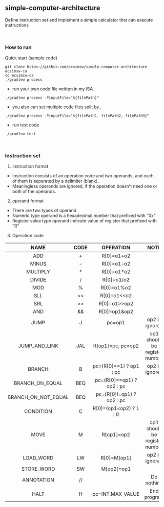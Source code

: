 ## simple-computer-architecture

Define instruction set and implement a simple calculator that can execute instructions 

<br>

### How to run 

Quick start (sample code)
```
git clone https://github.com/ecsimsw/simple-computer-architecture ecsimsw-ca
cd ecsimsw-ca
./gradlew process
```

- run your own code file written in my ISA
```
./gradlew process -PinputFile="${filePath}"
```

- you also can set multiple code files split by ,
```
./gradlew process -PinputFile="${filePath1, filePath2, filePath3}"
```

- run test code
```
./gradlew test
```

<br>

### Instruction set

1. Instruction format   
- Instruction consists of an operation code and two operands, and each of them is seperated by a delimiter (blank).
- Meaningless operands are ignored, if the operation doesn't need one or both of the operands.   

2. operand format
- There are two types of operand. 
- Numeric type operand is a hexadecimal number that prefixed with "0x"
- Register value type operand indicate value of register that prefixed with "R"

3. Operation code

|NAME|CODE|OPERATION|NOTE|
|:----:|:----:|:---------:|:----:|
|ADD|+|R[0]=o1+o2||
|MINUS|-|R[0]=o1-o2||
|MULTIPLY|*|R[0]=o1*o2||
|DIVIDE|/|R[0]=o1/o2||
|MOD|%|R[0]=o1%o2||
|SLL|<<|R[0]=o1<<o2||
|SRL|>>|R[0]=o1>>op2||
|AND|&&|R[0]=op1&op2||
|JUMP|J|pc=op1|op2 is ignored|
|JUMP_AND_LINK|JAL|R[op1]=pc, pc=op2|op1 should be register number|
|BRANCH|B|pc=(R[0]==1) ? op1 : pc|op2 is ignored|
|BRANCH_ON_EQUAL|BEQ|pc=(R[0]==op1) ? op2 : pc||
|BRANCH_ON_NOT_EQUAL|BEQ|pc=(R[0]!=op1) ? op2 : pc||
|CONDITION|C|R[0]=(op1<op2) ? 1 : 0||
|MOVE|M|R[op1]=op2|op1 should be register number|
|LOAD_WORD|LW|R[0]=M[op1]|op2 is ignored|
|STORE_WORD|SW|M[op2]=op1||
|ANNOTATION|//| |Do nothing|
|HALT|H|pc=INT.MAX_VALUE|End program|

